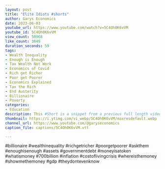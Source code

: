 ```yaml
---
layout: post
title: "Elite Idiots #shorts"
author: Garys Economics
date: 2023-06-03
youtube_url: https://www.youtube.com/watch?v=5C4Oh0K6vVM
youtube_id: 5C4Oh0K6vVM
view_count: 50968
like_count: 3849
duration_seconds: 59
tags:
- Wealth Inequality
- Enough is Enough
- Tax Wealth Not Work
- Economics of Covid
- Rich get Richer
- Poor get Poorer
- Economics Explained
- Tax the Rich
- End Austerity
- Billionaire
- Poverty
categories:
- Education
description: This #Short is a snippet from a previous full length video "Does GDP Matter to Ordinary People?" https://youtu.be/18noQG38tiY
thumbnail: https://i.ytimg.com/vi_webp/5C4Oh0K6vVM/maxresdefault.webp
channel_url: https://www.youtube.com/@garyseconomics
caption_file: captions/5C4Oh0K6vVM.vtt

---
```


#billionaire #wealthinequality #richgetricher #poorgetpoorer #askthem   #enoughisenough #assets #governmentdebt #moneyisatoken #whatismoney #700billion #inflation #costoflivingcrisis #whereisthemoney #showmethemoney #gdp #theydontevenknow
